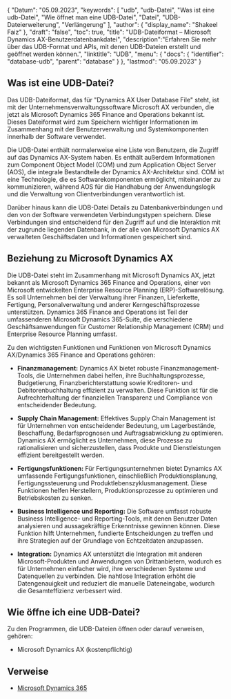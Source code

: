 {
"Datum": "05.09.2023",
  "keywords": [
"udb",
"udb-Datei",
"Was ist eine udb-Datei",
"Wie öffnet man eine UDB-Datei",
"Datei",
"UDB-Dateierweiterung",
"Verlängerung"
],
  "author": {
"display_name": "Shakeel Faiz"
},
"draft": "false",
  "toc": true,
"title": "UDB-Dateiformat – Microsoft Dynamics AX-Benutzerdatenbankdatei",
  "description":"Erfahren Sie mehr über das UDB-Format und APIs, mit denen UDB-Dateien erstellt und geöffnet werden können.",
"linktitle": "UDB",
  "menu": {
    "docs": {
      "identifier": "database-udb",
"parent": "database"
}
},
"lastmod": "05.09.2023"
}

## Was ist eine UDB-Datei?

Das UDB-Dateiformat, das für "Dynamics AX User Database File" steht, ist mit der Unternehmensverwaltungssoftware Microsoft AX verbunden, die jetzt als Microsoft Dynamics 365 Finance and Operations bekannt ist. Dieses Dateiformat wird zum Speichern wichtiger Informationen im Zusammenhang mit der Benutzerverwaltung und Systemkomponenten innerhalb der Software verwendet.

Die UDB-Datei enthält normalerweise eine Liste von Benutzern, die Zugriff auf das Dynamics AX-System haben. Es enthält außerdem Informationen zum Component Object Model (COM) und zum Application Object Server (AOS), die integrale Bestandteile der Dynamics AX-Architektur sind. COM ist eine Technologie, die es Softwarekomponenten ermöglicht, miteinander zu kommunizieren, während AOS für die Handhabung der Anwendungslogik und die Verwaltung von Clientverbindungen verantwortlich ist.

Darüber hinaus kann die UDB-Datei Details zu Datenbankverbindungen und den von der Software verwendeten Verbindungstypen speichern. Diese Verbindungen sind entscheidend für den Zugriff auf und die Interaktion mit der zugrunde liegenden Datenbank, in der alle von Microsoft Dynamics AX verwalteten Geschäftsdaten und Informationen gespeichert sind.

## Beziehung zu Microsoft Dynamics AX

Die UDB-Datei steht im Zusammenhang mit Microsoft Dynamics AX, jetzt bekannt als Microsoft Dynamics 365 Finance and Operations, einer von Microsoft entwickelten Enterprise Resource Planning (ERP)-Softwarelösung. Es soll Unternehmen bei der Verwaltung ihrer Finanzen, Lieferkette, Fertigung, Personalverwaltung und anderer Kerngeschäftsprozesse unterstützen. Dynamics 365 Finance and Operations ist Teil der umfassenderen Microsoft Dynamics 365-Suite, die verschiedene Geschäftsanwendungen für Customer Relationship Management (CRM) und Enterprise Resource Planning umfasst.

Zu den wichtigsten Funktionen und Funktionen von Microsoft Dynamics AX/Dynamics 365 Finance and Operations gehören:

- **Finanzmanagement:** Dynamics AX bietet robuste Finanzmanagement-Tools, die Unternehmen dabei helfen, ihre Buchhaltungsprozesse, Budgetierung, Finanzberichterstattung sowie Kreditoren- und Debitorenbuchhaltung effizient zu verwalten. Diese Funktion ist für die Aufrechterhaltung der finanziellen Transparenz und Compliance von entscheidender Bedeutung.

- **Supply Chain Management:** Effektives Supply Chain Management ist für Unternehmen von entscheidender Bedeutung, um Lagerbestände, Beschaffung, Bedarfsprognosen und Auftragsabwicklung zu optimieren. Dynamics AX ermöglicht es Unternehmen, diese Prozesse zu rationalisieren und sicherzustellen, dass Produkte und Dienstleistungen effizient bereitgestellt werden.

- **Fertigungsfunktionen:** Für Fertigungsunternehmen bietet Dynamics AX umfassende Fertigungsfunktionen, einschließlich Produktionsplanung, Fertigungssteuerung und Produktlebenszyklusmanagement. Diese Funktionen helfen Herstellern, Produktionsprozesse zu optimieren und Betriebskosten zu senken.

- **Business Intelligence und Reporting:** Die Software umfasst robuste Business Intelligence- und Reporting-Tools, mit denen Benutzer Daten analysieren und aussagekräftige Erkenntnisse gewinnen können. Diese Funktion hilft Unternehmen, fundierte Entscheidungen zu treffen und ihre Strategien auf der Grundlage von Echtzeitdaten anzupassen.

- **Integration:** Dynamics AX unterstützt die Integration mit anderen Microsoft-Produkten und Anwendungen von Drittanbietern, wodurch es für Unternehmen einfacher wird, ihre verschiedenen Systeme und Datenquellen zu verbinden. Die nahtlose Integration erhöht die Datengenauigkeit und reduziert die manuelle Dateneingabe, wodurch die Gesamteffizienz verbessert wird.

## Wie öffne ich eine UDB-Datei?

Zu den Programmen, die UDB-Dateien öffnen oder darauf verweisen, gehören:

- Microsoft Dynamics AX (kostenpflichtig)

## Verweise
- [Microsoft Dynamics 365](https://en.wikipedia.org/wiki/Microsoft_Dynamics_365)

